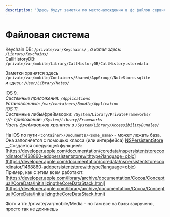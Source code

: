 ```yaml
---
description: 'Здесь будут заметки по местонахождению в фс файлов сервисов, приложений и тп'
---
```


# Файловая система

Keychain DB: `/private/var/Keychains/` _, а копия здесь: `/Library/Keychains/`_  
CallHistoryDB: `/private/var/mobile/Library/CallHistoryDB/CallHistory.storedata`

Заметки хранятся здесь  
`/private/var/mobile/Containers/Shared/AppGroup//NoteStore.sqlite`  
_и здесь: `/User/Library/Notes/`_

iOS 9.  
_Системные приложения: `/Applications`  
Установленные: `/var/containers/Bundle/Application`  
iOS 11._  
Системные либы/фреймворки: `/System/Library/PrivateFrameworks/`  
_-//- приложений: `/System/Library/Frameworks`  
Часть фреймворков хранится в `/System/Library/AccessibilityBundles/`_

На iOS по пути `<container>/Documents/<some_name>` - может лежать база. Она заполняется с помощью класса \(или интерфейса\) [NSPersistentStore](https://developer.apple.com/documentation/coredata/nspersistentstore?language=objc)   
__Создается следующей функцией: [https://developer.apple.com/documentation/coredata/nspersistentstorecoordinator/1468860-addpersistentstorewithtype?language=objc](https://developer.apple.com/documentation/coredata/nspersistentstorecoordinator/1468860-addpersistentstorewithtype?language=objc)  
Пример, как с этим всем работают: [https://developer.apple.com/library/archive/documentation/Cocoa/Conceptual/CoreData/InitializingtheCoreDataStack.html](https://developer.apple.com/library/archive/documentation/Cocoa/Conceptual/CoreData/InitializingtheCoreDataStack.html)

Фото и тп: /private/var/mobile/Media - но там все на базы закручено, просто так не докинешь



